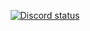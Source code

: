 <p align="Center">
	<a href="https://discord.com/users/626861778030034945"> <img align="center" alt="Discord status" src="https://lanyard.cnrad.dev/api/626861778030034945?idleMessage=Inactif&hideStatus=False")></a>
</p>

